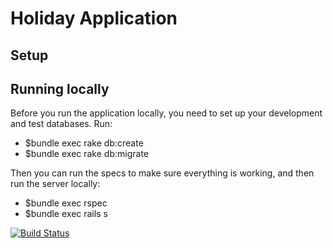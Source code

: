 # Holiday Application 

## Setup

## Running locally
Before you run the application locally, you need to set up your development and test databases. Run:

- $bundle exec rake db:create
- $bundle exec rake db:migrate

Then you can run the specs to make sure everything is working, and then run the server locally:

- $bundle exec rspec
- $bundle exec rails s

[![Build Status](https://travis-ci.com/samworrall/Holiday-Application.svg?branch=master)](https://travis-ci.com/samworrall/Holiday-Application)
